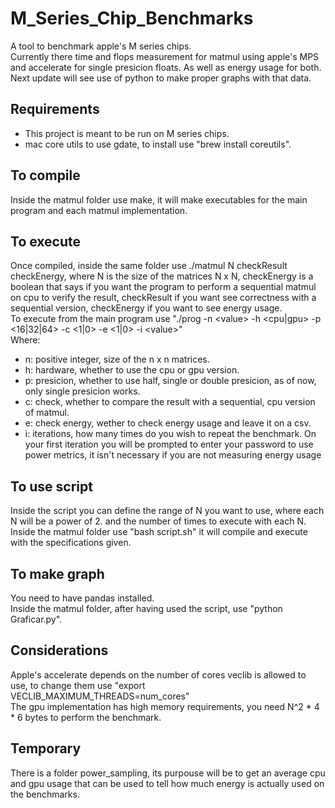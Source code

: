 # M_Series_Chip_Benchmarks
A tool to benchmark apple's M series chips. <br />
Currently there time and flops measurement for matmul using apple's MPS and accelerate for single presicion floats. As well as energy usage for both. Next update will see use of python to make proper graphs with that data.

## Requirements
- This project is meant to be run on M series chips.
- mac core utils to use gdate, to install use "brew install coreutils". 

## To compile
Inside the matmul folder use make, it will make executables for the main program and each matmul implementation.

## To execute
Once compiled, inside the same folder use ./matmul N checkResult checkEnergy, where N is the size of the matrices N x N, checkEnergy is a boolean that says if you want the program to perform a sequential matmul on cpu to verify the result, checkResult if you want see correctness with a sequential version, checkEnergy if you want to see energy usage.
<br />
To execute from the main program use "./prog -n \<value\> -h \<cpu|gpu\> -p \<16|32|64\> -c \<1|0\> -e \<1|0\> -i \<value\>" <br />
Where:
- n: positive integer, size of the n x n matrices.
- h: hardware, whether to use the cpu or gpu version.
- p: presicion, whether to use half, single or double presicion, as of now, only single presicion works.
- c: check, whether to compare the result with a sequential, cpu version of matmul.
- e: check energy, wether to check energy usage and leave it on a csv.
- i: iterations, how many times do you wish to repeat the benchmark.
On your first iteration you will be prompted to enter your password to use power metrics, it isn't necessary if you are not measuring energy usage


## To use script
Inside the script you can define the range of N you want to use, where each N will be a power of 2. and the number of times to execute with each N.<br />
Inside the matmul folder use "bash script.sh" it will compile and execute with the specifications given.

## To make graph
You need to have pandas installed. <br />
Inside the matmul folder, after having used the script, use "python Graficar.py".

## Considerations
Apple's accelerate depends on the number of cores veclib is allowed to use, to change them use "export VECLIB_MAXIMUM_THREADS=num_cores" <br />
The gpu implementation has high memory requirements, you need N^2 * 4 * 6 bytes to perform the benchmark. 

## Temporary
There is a folder power_sampling, its purpouse will be to get an average cpu and gpu usage that can be used to tell how much energy is actually used on the benchmarks.
